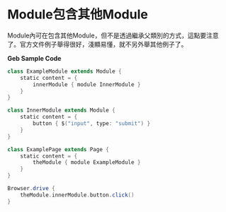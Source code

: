 # Module包含其他Module

Module內可在包含其他Module，但不是透過繼承父類別的方式，這點要注意了。官方文件例子舉得很好，淺顯易懂，就不另外舉其他例子了。

**Geb Sample Code**

```groovy
class ExampleModule extends Module {
    static content = {
        innerModule { module InnerModule }
    }
}

class InnerModule extends Module {
    static content = {
        button { $("input", type: "submit") }
    }
}

class ExamplePage extends Page {
    static content = {
        theModule { module ExampleModule }
    }
}

Browser.drive {
    theModule.innerModule.button.click()
}
```
